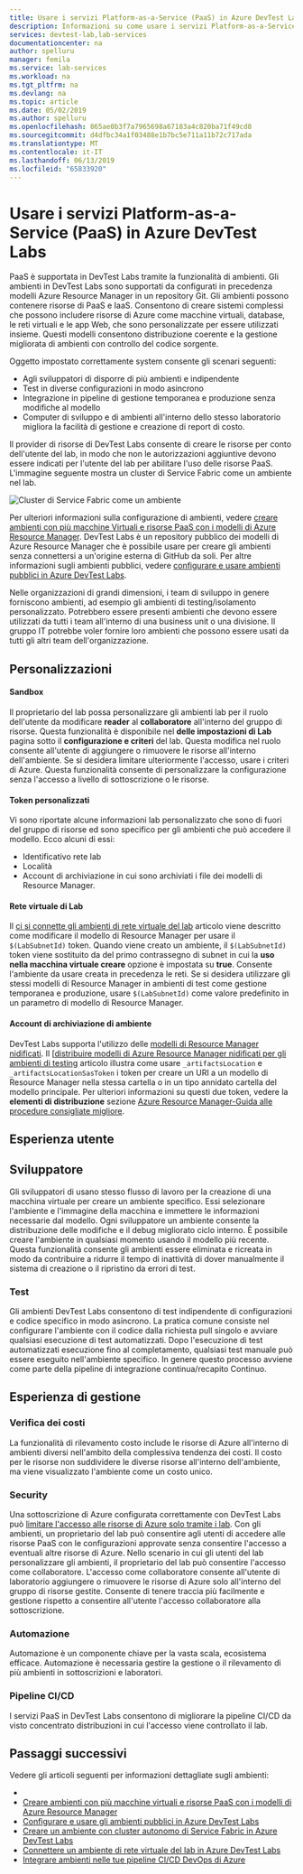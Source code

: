 ```yaml
---
title: Usare i servizi Platform-as-a-Service (PaaS) in Azure DevTest Labs | Microsoft Docs
description: Informazioni su come usare i servizi Platform-as-a-Service (Pass) in Azure DevTest Labs.
services: devtest-lab,lab-services
documentationcenter: na
author: spelluru
manager: femila
ms.service: lab-services
ms.workload: na
ms.tgt_pltfrm: na
ms.devlang: na
ms.topic: article
ms.date: 05/02/2019
ms.author: spelluru
ms.openlocfilehash: 865ae0b3f7a7965698a67183a4c820ba71f49cd8
ms.sourcegitcommit: d4dfbc34a1f03488e1b7bc5e711a11b72c717ada
ms.translationtype: MT
ms.contentlocale: it-IT
ms.lasthandoff: 06/13/2019
ms.locfileid: "65833920"
---
```

# <a name="use-platform-as-a-service-paas-services-in-azure-devtest-labs"></a>Usare i servizi Platform-as-a-Service (PaaS) in Azure DevTest Labs
PaaS è supportata in DevTest Labs tramite la funzionalità di ambienti. Gli ambienti in DevTest Labs sono supportati da configurati in precedenza modelli Azure Resource Manager in un repository Git. Gli ambienti possono contenere risorse di PaaS e IaaS. Consentono di creare sistemi complessi che possono includere risorse di Azure come macchine virtuali, database, le reti virtuali e le app Web, che sono personalizzate per essere utilizzati insieme. Questi modelli consentono distribuzione coerente e la gestione migliorata di ambienti con controllo del codice sorgente. 

Oggetto impostato correttamente system consente gli scenari seguenti: 

- Agli sviluppatori di disporre di più ambienti e indipendente
- Test in diverse configurazioni in modo asincrono
- Integrazione in pipeline di gestione temporanea e produzione senza modifiche al modello
- Computer di sviluppo e di ambienti all'interno dello stesso laboratorio migliora la facilità di gestione e creazione di report di costo.  

Il provider di risorse di DevTest Labs consente di creare le risorse per conto dell'utente del lab, in modo che non le autorizzazioni aggiuntive devono essere indicati per l'utente del lab per abilitare l'uso delle risorse PaaS. L'immagine seguente mostra un cluster di Service Fabric come un ambiente nel lab.

![Cluster di Service Fabric come un ambiente](./media/create-environment-service-fabric-cluster/cluster-created.png)

Per ulteriori informazioni sulla configurazione di ambienti, vedere [creare ambienti con più macchine Virtuali e risorse PaaS con i modelli di Azure Resource Manager](devtest-lab-create-environment-from-arm.md). DevTest Labs è un repository pubblico dei modelli di Azure Resource Manager che è possibile usare per creare gli ambienti senza connettersi a un'origine esterna di GitHub da soli. Per altre informazioni sugli ambienti pubblici, vedere [configurare e usare ambienti pubblici in Azure DevTest Labs](devtest-lab-configure-use-public-environments.md).

Nelle organizzazioni di grandi dimensioni, i team di sviluppo in genere forniscono ambienti, ad esempio gli ambienti di testing/isolamento personalizzato. Potrebbero essere presenti ambienti che devono essere utilizzati da tutti i team all'interno di una business unit o una divisione. Il gruppo IT potrebbe voler fornire loro ambienti che possono essere usati da tutti gli altri team dell'organizzazione.  

## <a name="customizations"></a>Personalizzazioni

#### <a name="sandbox"></a>Sandbox 
Il proprietario del lab possa personalizzare gli ambienti lab per il ruolo dell'utente da modificare **reader** al **collaboratore** all'interno del gruppo di risorse. Questa funzionalità è disponibile nel **delle impostazioni di Lab** pagina sotto il **configurazione e criteri** del lab. Questa modifica nel ruolo consente all'utente di aggiungere o rimuovere le risorse all'interno dell'ambiente. Se si desidera limitare ulteriormente l'accesso, usare i criteri di Azure. Questa funzionalità consente di personalizzare la configurazione senza l'accesso a livello di sottoscrizione o le risorse.

#### <a name="custom-tokens"></a>Token personalizzati
Vi sono riportate alcune informazioni lab personalizzato che sono di fuori del gruppo di risorse ed sono specifico per gli ambienti che può accedere il modello. Ecco alcuni di essi: 

- Identificativo rete lab
- Località
- Account di archiviazione in cui sono archiviati i file dei modelli di Resource Manager. 
 
#### <a name="lab-virtual-network"></a>Rete virtuale di Lab
Il [ci si connette gli ambienti di rete virtuale del lab](connect-environment-lab-virtual-network.md) articolo viene descritto come modificare il modello di Resource Manager per usare il `$(LabSubnetId)` token. Quando viene creato un ambiente, il `$(LabSubnetId)` token viene sostituito da del primo contrassegno di subnet in cui la **uso nella macchina virtuale creare** opzione è impostata su **true**. Consente l'ambiente da usare creata in precedenza le reti. Se si desidera utilizzare gli stessi modelli di Resource Manager in ambienti di test come gestione temporanea e produzione, usare `$(LabSubnetId)` come valore predefinito in un parametro di modello di Resource Manager. 

#### <a name="environment-storage-account"></a>Account di archiviazione di ambiente
DevTest Labs supporta l'utilizzo delle [modelli di Resource Manager nidificati](../azure-resource-manager/resource-group-linked-templates.md). Il [[distribuire modelli di Azure Resource Manager nidificati per gli ambienti di testing](deploy-nested-template-environments.md) articolo illustra come usare `_artifactsLocation` e `_artifactsLocationSasToken` i token per creare un URI a un modello di Resource Manager nella stessa cartella o in un tipo annidato cartella del modello principale. Per ulteriori informazioni su questi due token, vedere la **elementi di distribuzione** sezione [Azure Resource Manager-Guida alle procedure consigliate migliore](https://github.com/Azure/azure-quickstart-templates/blob/master/1-CONTRIBUTION-GUIDE/best-practices.md).

## <a name="user-experience"></a>Esperienza utente

## <a name="developer"></a>Sviluppatore
Gli sviluppatori di usano stesso flusso di lavoro per la creazione di una macchina virtuale per creare un ambiente specifico. Essi selezionare l'ambiente e l'immagine della macchina e immettere le informazioni necessarie dal modello. Ogni sviluppatore un ambiente consente la distribuzione delle modifiche e il debug migliorato ciclo interno. È possibile creare l'ambiente in qualsiasi momento usando il modello più recente.  Questa funzionalità consente gli ambienti essere eliminata e ricreata in modo da contribuire a ridurre il tempo di inattività di dover manualmente il sistema di creazione o il ripristino da errori di test.  

### <a name="testing"></a>Test
Gli ambienti DevTest Labs consentono di test indipendente di configurazioni e codice specifico in modo asincrono. La pratica comune consiste nel configurare l'ambiente con il codice dalla richiesta pull singolo e avviare qualsiasi esecuzione di test automatizzati. Dopo l'esecuzione di test automatizzati esecuzione fino al completamento, qualsiasi test manuale può essere eseguito nell'ambiente specifico. In genere questo processo avviene come parte della pipeline di integrazione continua/recapito Continuo. 

## <a name="management-experience"></a>Esperienza di gestione

### <a name="cost-tracking"></a>Verifica dei costi
La funzionalità di rilevamento costo include le risorse di Azure all'interno di ambienti diversi nell'ambito della complessiva tendenza dei costi. Il costo per le risorse non suddividere le diverse risorse all'interno dell'ambiente, ma viene visualizzato l'ambiente come un costo unico.

### <a name="security"></a>Security
Una sottoscrizione di Azure configurata correttamente con DevTest Labs può [limitare l'accesso alle risorse di Azure solo tramite i lab](devtest-lab-add-devtest-user.md). Con gli ambienti, un proprietario del lab può consentire agli utenti di accedere alle risorse PaaS con le configurazioni approvate senza consentire l'accesso a eventuali altre risorse di Azure. Nello scenario in cui gli utenti del lab personalizzare gli ambienti, il proprietario del lab può consentire l'accesso come collaboratore. L'accesso come collaboratore consente all'utente di laboratorio aggiungere o rimuovere le risorse di Azure solo all'interno del gruppo di risorse gestite. Consente di tenere traccia più facilmente e gestione rispetto a consentire all'utente l'accesso collaboratore alla sottoscrizione.

### <a name="automation"></a>Automazione
Automazione è un componente chiave per la vasta scala, ecosistema efficace. Automazione è necessaria gestire la gestione o il rilevamento di più ambienti in sottoscrizioni e laboratori.

### <a name="cicd-pipeline"></a>Pipeline CI/CD
I servizi PaaS in DevTest Labs consentono di migliorare la pipeline CI/CD da visto concentrato distribuzioni in cui l'accesso viene controllato il lab.

## <a name="next-steps"></a>Passaggi successivi
Vedere gli articoli seguenti per informazioni dettagliate sugli ambienti: 

- 
- [Creare ambienti con più macchine virtuali e risorse PaaS con i modelli di Azure Resource Manager](devtest-lab-create-environment-from-arm.md)
- [Configurare e usare gli ambienti pubblici in Azure DevTest Labs](devtest-lab-configure-use-public-environments.md)
- [Creare un ambiente con cluster autonomo di Service Fabric in Azure DevTest Labs](create-environment-service-fabric-cluster.md)
- [Connettere un ambiente di rete virtuale del lab in Azure DevTest Labs](connect-environment-lab-virtual-network.md)
- [Integrare ambienti nelle tue pipeline CI/CD DevOps di Azure](integrate-environments-devops-pipeline.md)
 





